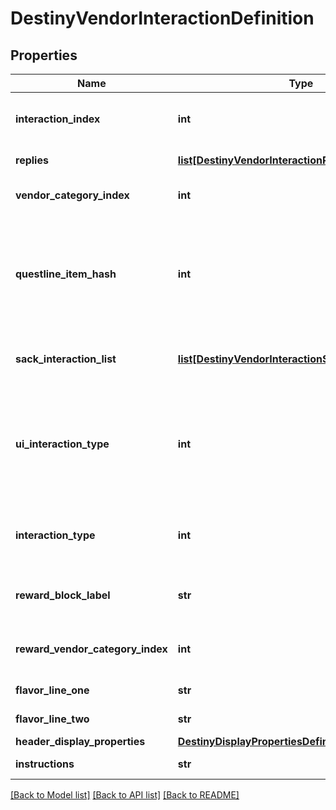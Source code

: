 # DestinyVendorInteractionDefinition

## Properties
Name | Type | Description | Notes
------------ | ------------- | ------------- | -------------
**interaction_index** | **int** | The position of this interaction in its parent array. Note that this is NOT content agnostic, and should not be used as such. | [optional] 
**replies** | [**list[DestinyVendorInteractionReplyDefinition]**](DestinyVendorInteractionReplyDefinition.md) | The potential replies that the user can make to the interaction. | [optional] 
**vendor_category_index** | **int** | If &gt;&#x3D; 0, this is the category of sale items to show along with this interaction dialog. | [optional] 
**questline_item_hash** | **int** | If this interaction dialog is about a quest, this is the questline related to the interaction. You can use this to show the quest overview, or even the character&#39;s status with the quest if you use it to find the character&#39;s current Quest Step by checking their inventory against this questlineItemHash&#39;s DestinyInventoryItemDefinition.setData. | [optional] 
**sack_interaction_list** | [**list[DestinyVendorInteractionSackEntryDefinition]**](DestinyVendorInteractionSackEntryDefinition.md) | If this interaction is meant to show you sacks, this is the list of types of sacks to be shown. If empty, the interaction is not meant to show sacks. | [optional] 
**ui_interaction_type** | **int** | A UI hint for the behavior of the interaction screen. This is useful to determine what type of interaction is occurring, such as a prompt to receive a rank up reward or a prompt to choose a reward for completing a quest. The hash isn&#39;t as useful as the Enum in retrospect, well what can you do. Try using interactionType instead. | [optional] 
**interaction_type** | **int** | The enumerated version of the possible UI hints for vendor interactions, which is a little easier to grok than the hash found in uiInteractionType. | [optional] 
**reward_block_label** | **str** | If this interaction is displaying rewards, this is the text to use for the header of the reward-displaying section of the interaction. | [optional] 
**reward_vendor_category_index** | **int** | If the vendor&#39;s reward list is sourced from one of his categories, this is the index into the category array of items to show. | [optional] 
**flavor_line_one** | **str** | If the vendor interaction has flavor text, this is some of it. | [optional] 
**flavor_line_two** | **str** | If the vendor interaction has flavor text, this is the rest of it. | [optional] 
**header_display_properties** | [**DestinyDisplayPropertiesDefinition**](DestinyDisplayPropertiesDefinition.md) | The header for the interaction dialog. | [optional] 
**instructions** | **str** | The localized text telling the player what to do when they see this dialog. | [optional] 

[[Back to Model list]](../README.md#documentation-for-models) [[Back to API list]](../README.md#documentation-for-api-endpoints) [[Back to README]](../README.md)


